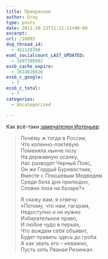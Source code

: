 ```yaml
---
title: Прекрасное
author: Gray
type: posts
date: 2011-10-23T11:21:11+00:00
excerpt:
url: /10883
dsq_thread_id:
  - 451129768
esml_socialcount_LAST_UPDATED:
  - 1497288962
essb_cache_expire:
  - 1614826026
essb_c_google:
  - 7
essb_c_total:
  - 7
categories:
  - Uncategorized

---
```








Как всё-таки [замечателен Иртеньев][1]:

> Почему ж тогда в России,  
> Что коленно-локтевую  
> Поменяла нынче позу  
> На державную осанку,  
> Нас разводят Черный Пояс,  
> Он же Гордый Буревестник,  
> Вместе с Плюшевым Медведем  
> Среди бела дня прилюдно,  
> Словно лоха на базаре?»
> 
> Я скажу вам, я отвечу:  
> «Потому, что нам, гагарам,  
> Недоступно и не нужно  
> Избирательное право,  
> И любое чудо в перьях,  
> Что вождем себя объявит,  
> Будет править здесь до гроба.  
> А как звать его – неважно,  
> Пусть хоть Рваная Резинка».

 [1]: http://www.gazeta.ru/column/irtenyev/3809690.shtml